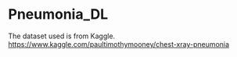 # Pneumonia_DL
The dataset used is from Kaggle.
https://www.kaggle.com/paultimothymooney/chest-xray-pneumonia

